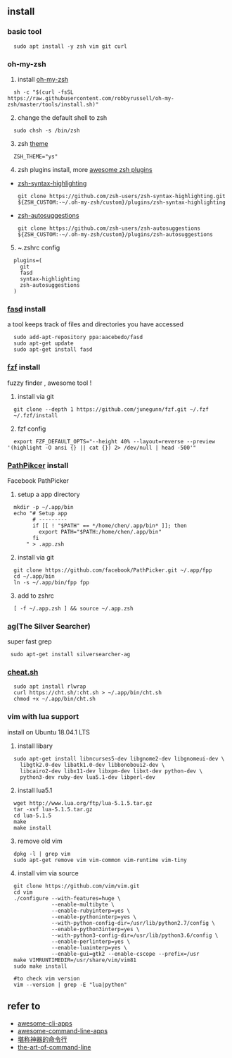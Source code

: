 ## install

### basic tool
```
  sudo apt install -y zsh vim git curl
```    

### oh-my-zsh
1. install [oh-my-zsh](https://github.com/robbyrussell/oh-my-zsh)
```
  sh -c "$(curl -fsSL https://raw.githubusercontent.com/robbyrussell/oh-my-zsh/master/tools/install.sh)"
```
2. change the default shell to zsh
```
  sudo chsh -s /bin/zsh
```
3. zsh [theme](https://github.com/robbyrussell/oh-my-zsh/wiki/themes)
```
  ZSH_THEME="ys"
```
4. zsh plugins install, more [awesome zsh plugins](https://github.com/unixorn/awesome-zsh-plugins)
  * [zsh-syntax-highlighting](https://github.com/zsh-users/zsh-syntax-highlighting)<br>
      ```
      git clone https://github.com/zsh-users/zsh-syntax-highlighting.git ${ZSH_CUSTOM:-~/.oh-my-zsh/custom}/plugins/zsh-syntax-highlighting
      ```
  * [zsh-autosuggestions](https://github.com/zsh-users/zsh-autosuggestions)<br>
      ```
      git clone https://github.com/zsh-users/zsh-autosuggestions ${ZSH_CUSTOM:-~/.oh-my-zsh/custom}/plugins/zsh-autosuggestions
      ```
5. ~.zshrc config
  ```
    plugins=(
      git
      fasd
      syntax-highlighting
      zsh-autosuggestions
    )
  ```
### [fasd](https://github.com/clvv/fasd) install
  a tool keeps track of files and directories you have accessed
  ```
    sudo add-apt-repository ppa:aacebedo/fasd
    sudo apt-get update
    sudo apt-get install fasd
  ```
### [fzf](https://github.com/junegunn/fzf) install
  fuzzy finder , awesome tool !
  1. install via git
  ```
    git clone --depth 1 https://github.com/junegunn/fzf.git ~/.fzf
    ~/.fzf/install
  ```
  2. fzf config
  ```
    export FZF_DEFAULT_OPTS="--height 40% --layout=reverse --preview '(highlight -O ansi {} || cat {}) 2> /dev/null | head -500'"
  ```
### [PathPikcer](https://github.com/facebook/PathPicker) install
  Facebook PathPicker
  1. setup a app directory
  ```
    mkdir -p ~/.app/bin
    echo "# Setup app
          # ---------
          if [[ ! "$PATH" == */home/chen/.app/bin* ]]; then
            export PATH="$PATH:/home/chen/.app/bin"
          fi
        " > .app.zsh
  ```
  2. install via git
  ```
    git clone https://github.com/facebook/PathPicker.git ~/.app/fpp
    cd ~/.app/bin
    ln -s ~/.app/bin/fpp fpp
  ```
  3. add to zshrc
  ```
    [ -f ~/.app.zsh ] && source ~/.app.zsh
  ```
 ### [ag](https://github.com/ggreer/the_silver_searcher)(The Silver Searcher) 
   super fast grep
   ```
    sudo apt-get install silversearcher-ag
   ```
  
 ### [cheat.sh](https://github.com/chubin/cheat.sh)
  ```
    sudo apt install rlwrap
    curl https://cht.sh/:cht.sh > ~/.app/bin/cht.sh
    chmod +x ~/.app/bin/cht.sh
  ```
 
 ### vim with lua support
  install on Ubuntu 18.04.1 LTS
  1. install libary
  ```
    sudo apt-get install libncurses5-dev libgnome2-dev libgnomeui-dev \
      libgtk2.0-dev libatk1.0-dev libbonoboui2-dev \
      libcairo2-dev libx11-dev libxpm-dev libxt-dev python-dev \
      python3-dev ruby-dev lua5.1-dev libperl-dev
  ```
  2. install lua5.1
  ```
    wget http://www.lua.org/ftp/lua-5.1.5.tar.gz
    tar -xvf lua-5.1.5.tar.gz
    cd lua-5.1.5
    make
    make install
  
  ```
  3. remove old vim
  ```
    dpkg -l | grep vim
    sudo apt-get remove vim vim-common vim-runtime vim-tiny
  ```
  4. install vim via source
  ```
    git clone https://github.com/vim/vim.git
    cd vim
    ./configure --with-features=huge \
                --enable-multibyte \
                --enable-rubyinterp=yes \
                --enable-pythoninterp=yes \
                --with-python-config-dir=/usr/lib/python2.7/config \
                --enable-python3interp=yes \
                --with-python3-config-dir=/usr/lib/python3.6/config \
                --enable-perlinterp=yes \
                --enable-luainterp=yes \
                --enable-gui=gtk2 --enable-cscope --prefix=/usr
    make VIMRUNTIMEDIR=/usr/share/vim/vim81
    sudo make install
    
    #to check vim version
    vim --version | grep -E "lua|python"
  ```
  
  ## refer to
  * [awesome-cli-apps](https://github.com/agarrharr/awesome-cli-apps)
  * [awesome-command-line-apps](https://github.com/herrbischoff/awesome-command-line-apps)
  * [堪称神器的命令行](https://www.zhihu.com/question/59227720)
  * [the-art-of-command-line](https://github.com/jlevy/the-art-of-command-line)
